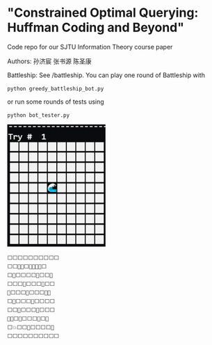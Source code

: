 # "Constrained Optimal Querying: Huffman Coding and Beyond"

Code repo for our SJTU Information Theory course paper

Authors: 孙济宸 张书源 陈圣康

Battleship: See /battleship. You can play one round of Battleship with 
```
python greedy_battleship_bot.py
```
or run some rounds of tests using 
```
python bot_tester.py
```
![Battleship Bot](images/battleship.gif)
```
⬜⬜⬜⬜⬜⬜⬜⬜⬜⬜
⬜⬜🌊💥⬜💥💥🌊🌊⬜
⬜🌊⬜⬜⬜⬜🌊⬜⬜🌊
⬜⬜⬜🌊⬜⬜⬜🌊⬜⬜
🌊⬜⬜⬜🌊⬜⬜⬜🌊💥
⬜🌊⬜⬜⬜🌊⬜⬜⬜⬜
⬜⬜🌊⬜⬜⬜🌊⬜⬜⬜
🌊💥⬜🌊⬜⬜⬜🌊⬜💥
⬜💥⬜⬜🌊⬜⬜⬜⬜🌊
⬜⬜⬜⬜⬜⬜⬜⬜⬜⬜
```
